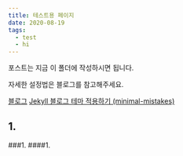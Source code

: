 ```yaml
---
title: 테스트용 페이지
date: 2020-08-19
tags:
  - test
  - hi
---
```


포스트는 지금 이 폴더에 작성하시면 됩니다.

자세한 설정법은 블로그를 참고해주세요.

[블로그](https://junhobaik.github.io)
[Jekyll 블로그 테마 적용하기 (minimal-mistakes)](https://junhobaik.github.io/jekyll-apply-theme/)

## 1.
###1. 
####1.